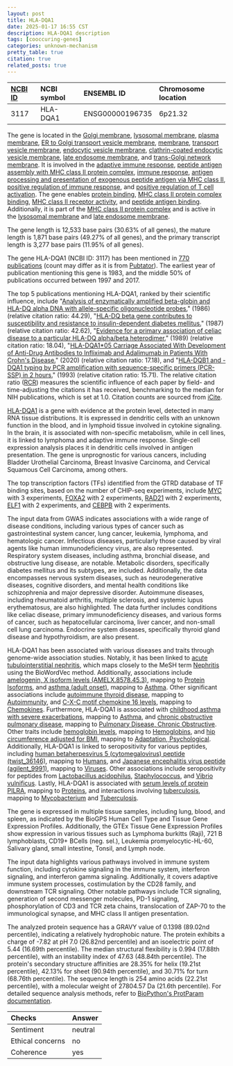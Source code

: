 ```yaml
---
layout: post
title: HLA-DQA1
date: 2025-01-17 16:55 CST
description: HLA-DQA1 description
tags: [cooccuring-genes]
categories: unknown-mechanism
pretty_table: true
citation: true
related_posts: true
---
```




| [NCBI ID](https://www.ncbi.nlm.nih.gov/gene/3117) | NCBI symbol | ENSEMBL ID | Chromosome location |
| :-------- | :------- | :-------- | :------- |
| 3117  | HLA-DQA1 | ENSG00000196735 | 6p21.32 |



The gene is located in the [Golgi membrane](https://amigo.geneontology.org/amigo/term/GO:0000139), [lysosomal membrane](https://amigo.geneontology.org/amigo/term/GO:0005765), [plasma membrane](https://amigo.geneontology.org/amigo/term/GO:0005886), [ER to Golgi transport vesicle membrane](https://amigo.geneontology.org/amigo/term/GO:0012507), [membrane](https://amigo.geneontology.org/amigo/term/GO:0016020), [transport vesicle membrane](https://amigo.geneontology.org/amigo/term/GO:0030658), [endocytic vesicle membrane](https://amigo.geneontology.org/amigo/term/GO:0030666), [clathrin-coated endocytic vesicle membrane](https://amigo.geneontology.org/amigo/term/GO:0030669), [late endosome membrane](https://amigo.geneontology.org/amigo/term/GO:0031902), and [trans-Golgi network membrane](https://amigo.geneontology.org/amigo/term/GO:0032588). It is involved in the [adaptive immune response](https://amigo.geneontology.org/amigo/term/GO:0002250), [peptide antigen assembly with MHC class II protein complex](https://amigo.geneontology.org/amigo/term/GO:0002503), [immune response](https://amigo.geneontology.org/amigo/term/GO:0006955), [antigen processing and presentation of exogenous peptide antigen via MHC class II](https://amigo.geneontology.org/amigo/term/GO:0019886), [positive regulation of immune response](https://amigo.geneontology.org/amigo/term/GO:0050778), and [positive regulation of T cell activation](https://amigo.geneontology.org/amigo/term/GO:0050870). The gene enables [protein binding](https://amigo.geneontology.org/amigo/term/GO:0005515), [MHC class II protein complex binding](https://amigo.geneontology.org/amigo/term/GO:0023026), [MHC class II receptor activity](https://amigo.geneontology.org/amigo/term/GO:0032395), and [peptide antigen binding](https://amigo.geneontology.org/amigo/term/GO:0042605). Additionally, it is part of the [MHC class II protein complex](https://amigo.geneontology.org/amigo/term/GO:0042613) and is active in the [lysosomal membrane](https://amigo.geneontology.org/amigo/term/GO:0005765) and [late endosome membrane](https://amigo.geneontology.org/amigo/term/GO:0031902).


The gene length is 12,533 base pairs (30.63% of all genes), the mature length is 1,871 base pairs (49.27% of all genes), and the primary transcript length is 3,277 base pairs (11.95% of all genes).


The gene HLA-DQA1 (NCBI ID: 3117) has been mentioned in [770 publications](https://pubmed.ncbi.nlm.nih.gov/?term=%22HLA-DQA1%22) (count may differ as it is from [Pubtator](https://academic.oup.com/nar/article/47/W1/W587/5494727)). The earliest year of publication mentioning this gene is 1983, and the middle 50% of publications occurred between 1997 and 2017.


The top 5 publications mentioning HLA-DQA1, ranked by their scientific influence, include "[Analysis of enzymatically amplified beta-globin and HLA-DQ alpha DNA with allele-specific oligonucleotide probes.](https://pubmed.ncbi.nlm.nih.gov/3785382)" (1986) (relative citation ratio: 44.29), "[HLA-DQ beta gene contributes to susceptibility and resistance to insulin-dependent diabetes mellitus.](https://pubmed.ncbi.nlm.nih.gov/3309680)" (1987) (relative citation ratio: 42.62), "[Evidence for a primary association of celiac disease to a particular HLA-DQ alpha/beta heterodimer.](https://pubmed.ncbi.nlm.nih.gov/2909659)" (1989) (relative citation ratio: 18.04), "[HLA-DQA1*05 Carriage Associated With Development of Anti-Drug Antibodies to Infliximab and Adalimumab in Patients With Crohn's Disease.](https://pubmed.ncbi.nlm.nih.gov/31600487)" (2020) (relative citation ratio: 17.18), and "[HLA-DQB1 and -DQA1 typing by PCR amplification with sequence-specific primers (PCR-SSP) in 2 hours.](https://pubmed.ncbi.nlm.nih.gov/8316943)" (1993) (relative citation ratio: 15.71). The relative citation ratio ([RCR](https://journals.plos.org/plosbiology/article?id=10.1371/journal.pbio.1002541)) measures the scientific influence of each paper by field- and time-adjusting the citations it has received, benchmarking to the median for NIH publications, which is set at 1.0. Citation counts are sourced from [iCite](https://icite.od.nih.gov).


[HLA-DQA1](https://www.proteinatlas.org/ENSG00000196735-HLA-DQA1) is a gene with evidence at the protein level, detected in many RNA tissue distributions. It is expressed in dendritic cells with an unknown function in the blood, and in lymphoid tissue involved in cytokine signaling. In the brain, it is associated with non-specific metabolism, while in cell lines, it is linked to lymphoma and adaptive immune response. Single-cell expression analysis places it in dendritic cells involved in antigen presentation. The gene is unprognostic for various cancers, including Bladder Urothelial Carcinoma, Breast Invasive Carcinoma, and Cervical Squamous Cell Carcinoma, among others.


The top transcription factors (TFs) identified from the GTRD database of TF binding sites, based on the number of CHIP-seq experiments, include [MYC](https://www.ncbi.nlm.nih.gov/gene/4609) with 3 experiments, [FOXA2](https://www.ncbi.nlm.nih.gov/gene/3170) with 2 experiments, [RAD21](https://www.ncbi.nlm.nih.gov/gene/5885) with 2 experiments, [ELF1](https://www.ncbi.nlm.nih.gov/gene/1997) with 2 experiments, and [CEBPB](https://www.ncbi.nlm.nih.gov/gene/1051) with 2 experiments.



The input data from GWAS indicates associations with a wide range of disease conditions, including various types of cancer such as gastrointestinal system cancer, lung cancer, leukemia, lymphoma, and hematologic cancer. Infectious diseases, particularly those caused by viral agents like human immunodeficiency virus, are also represented. Respiratory system diseases, including asthma, bronchial disease, and obstructive lung disease, are notable. Metabolic disorders, specifically diabetes mellitus and its subtypes, are included. Additionally, the data encompasses nervous system diseases, such as neurodegenerative diseases, cognitive disorders, and mental health conditions like schizophrenia and major depressive disorder. Autoimmune diseases, including rheumatoid arthritis, multiple sclerosis, and systemic lupus erythematosus, are also highlighted. The data further includes conditions like celiac disease, primary immunodeficiency diseases, and various forms of cancer, such as hepatocellular carcinoma, liver cancer, and non-small cell lung carcinoma. Endocrine system diseases, specifically thyroid gland disease and hypothyroidism, are also present.


HLA-DQA1 has been associated with various diseases and traits through genome-wide association studies. Notably, it has been linked to [acute tubulointerstitial nephritis](https://pubmed.ncbi.nlm.nih.gov/36749126), which maps closely to the MeSH term [Nephritis](https://meshb.nlm.nih.gov/record/ui?ui=D009393) using the BioWordVec method. Additionally, associations include [amelogenin, X isoform levels (AMELX.8578.45.3)](https://pubmed.ncbi.nlm.nih.gov/29875488), mapping to [Protein Isoforms](https://meshb.nlm.nih.gov/record/ui?ui=D020033), and [asthma (adult onset)](https://pubmed.ncbi.nlm.nih.gov/31669095), mapping to [Asthma](https://meshb.nlm.nih.gov/record/ui?ui=D001249). Other significant associations include [autoimmune thyroid disease](https://pubmed.ncbi.nlm.nih.gov/32581359), mapping to [Autoimmunity](https://meshb.nlm.nih.gov/record/ui?ui=D015551), and [C-X-C motif chemokine 16 levels](https://pubmed.ncbi.nlm.nih.gov/33067605), mapping to [Chemokines](https://meshb.nlm.nih.gov/record/ui?ui=D018925). Furthermore, HLA-DQA1 is associated with [childhood asthma with severe exacerbations](https://pubmed.ncbi.nlm.nih.gov/33328473), mapping to [Asthma](https://meshb.nlm.nih.gov/record/ui?ui=D001249), and [chronic obstructive pulmonary disease](https://pubmed.ncbi.nlm.nih.gov/33909500), mapping to [Pulmonary Disease, Chronic Obstructive](https://meshb.nlm.nih.gov/record/ui?ui=D029424). Other traits include [hemoglobin levels](https://pubmed.ncbi.nlm.nih.gov/32327693), mapping to [Hemoglobins](https://meshb.nlm.nih.gov/record/ui?ui=D006454), and [hip circumference adjusted for BMI](https://pubmed.ncbi.nlm.nih.gov/34021172), mapping to [Adaptation, Psychological](https://meshb.nlm.nih.gov/record/ui?ui=D000223). Additionally, HLA-DQA1 is linked to seropositivity for various peptides, including [human betaherpesvirus 5 (cytomegalovirus) peptide (twist_36146)](https://pubmed.ncbi.nlm.nih.gov/37164013), mapping to [Humans](https://meshb.nlm.nih.gov/record/ui?ui=D006801), and [Japanese encephalitis virus peptide (agilent_9991)](https://pubmed.ncbi.nlm.nih.gov/37164013), mapping to [Viruses](https://meshb.nlm.nih.gov/record/ui?ui=D014780). Other associations include seropositivity for peptides from [Lactobacillus acidophilus](https://pubmed.ncbi.nlm.nih.gov/37164013), [Staphylococcus](https://pubmed.ncbi.nlm.nih.gov/37164013), and [Vibrio vulnificus](https://pubmed.ncbi.nlm.nih.gov/37164013). Lastly, HLA-DQA1 is associated with [serum levels of protein PILRA](https://pubmed.ncbi.nlm.nih.gov/35078996), mapping to [Proteins](https://meshb.nlm.nih.gov/record/ui?ui=D011506), and interactions involving [tuberculosis](https://pubmed.ncbi.nlm.nih.gov/36725857), mapping to [Mycobacterium](https://meshb.nlm.nih.gov/record/ui?ui=D009161) and [Tuberculosis](https://meshb.nlm.nih.gov/record/ui?ui=D014376).


The gene is expressed in multiple tissue samples, including lung, blood, and spleen, as indicated by the BioGPS Human Cell Type and Tissue Gene Expression Profiles. Additionally, the GTEx Tissue Gene Expression Profiles show expression in various tissues such as Lymphoma burkitts (Raji), 721 B lymphoblasts, CD19+ BCells (neg. sel.), Leukemia promyelocytic-HL-60, Salivary gland, small intestine, Tonsil, and Lymph node.


The input data highlights various pathways involved in immune system function, including cytokine signaling in the immune system, interferon signaling, and interferon gamma signaling. Additionally, it covers adaptive immune system processes, costimulation by the CD28 family, and downstream TCR signaling. Other notable pathways include TCR signaling, generation of second messenger molecules, PD-1 signaling, phosphorylation of CD3 and TCR zeta chains, translocation of ZAP-70 to the immunological synapse, and MHC class II antigen presentation.



The analyzed protein sequence has a GRAVY value of 0.1398 (89.02nd percentile), indicating a relatively hydrophobic nature. The protein exhibits a charge of -7.82 at pH 7.0 (26.82nd percentile) and an isoelectric point of 5.44 (16.69th percentile). The median structural flexibility is 0.994 (17.88th percentile), with an instability index of 47.63 (48.84th percentile). The protein's secondary structure affinities are 28.35% for helix (19.21st percentile), 42.13% for sheet (90.94th percentile), and 30.71% for turn (68.76th percentile). The sequence length is 254 amino acids (22.21st percentile), with a molecular weight of 27804.57 Da (21.6th percentile). For detailed sequence analysis methods, refer to [BioPython's ProtParam documentation](https://biopython.org/docs/1.75/api/Bio.SeqUtils.ProtParam.html).





| Checks    | Answer |
| :-------- | :------- |
| Sentiment  | neutral   |
| Ethical concerns | no     |
| Coherence    | yes    |